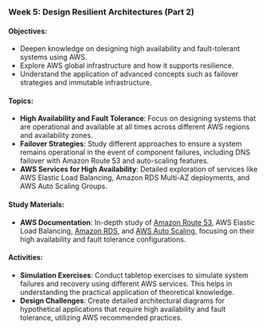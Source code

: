 ### Week 5: Design Resilient Architectures (Part 2)

#### Objectives:
- Deepen knowledge on designing high availability and fault-tolerant systems using AWS.
- Explore AWS global infrastructure and how it supports resilience.
- Understand the application of advanced concepts such as failover strategies and immutable infrastructure.

#### Topics:
- **High Availability and Fault Tolerance**: Focus on designing systems that are operational and available at all times across different AWS regions and availability zones.
- **Failover Strategies**: Study different approaches to ensure a system remains operational in the event of component failures, including DNS failover with Amazon Route 53 and auto-scaling features.
- **AWS Services for High Availability**: Detailed exploration of services like AWS Elastic Load Balancing, Amazon RDS Multi-AZ deployments, and AWS Auto Scaling Groups.

#### Study Materials:
- **AWS Documentation**: In-depth study of [Amazon Route 53](https://aws.amazon.com/route53/), AWS Elastic Load Balancing, [Amazon RDS](https://aws.amazon.com/rds/), and [AWS Auto Scaling](https://aws.amazon.com/autoscaling/), focusing on their high availability and fault tolerance configurations.

#### Activities:
- **Simulation Exercises**: Conduct tabletop exercises to simulate system failures and recovery using different AWS services. This helps in understanding the practical application of theoretical knowledge.
- **Design Challenges**: Create detailed architectural diagrams for hypothetical applications that require high availability and fault tolerance, utilizing AWS recommended practices.